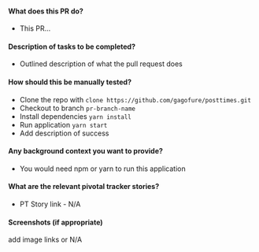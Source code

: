 #### What does this PR do?
- This PR...

#### Description of tasks to be completed?
- Outlined description of what the pull request does

#### How should this be manually tested?
  - Clone the repo with `clone https://github.com/gagofure/posttimes.git`
  - Checkout to branch `pr-branch-name`
  - Install dependencies `yarn install`
  - Run application `yarn start`
  - Add description of success

#### Any background context you want to provide?
- You would need npm or yarn to run this application

#### What are the relevant pivotal tracker stories?
- PT Story link - N/A


#### Screenshots (if appropriate)
add image links or N/A